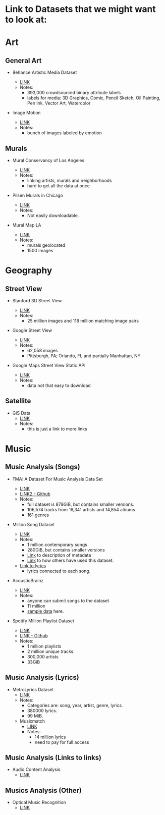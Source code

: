 # Link to Datasets that we might want to look at:

# Art

## General Art

  * Behance Artistic Media Dataset
    * [LINK](https://bam-dataset.org/)
    * Notes:
      * 393,000 crowdsourced binary attribute labels
      * labels for media: 3D Graphics, Comic, Pencil Sketch, Oil Painting, Pen Ink, Vector Art, Watercolor

  * Image Motion
    * [LINK](http://www.imageemotion.org/)
    * Notes:
      * bunch of images labeled by emotion

## Murals

  * Mural Conservancy of Los Angeles
    * [LINK](https://www.muralconservancy.org/murals)
    * Notes:
        * linking artists, murals and neighborhoods
        * hard to get all the data at once

  * Pilsen Murals in Chicago
    * [LINK](https://interactive.wttw.com/my-neighborhood/pilsen/murals)
    * Notes:
      * Not easily downloadable.

  * Mural Map LA
    * [LINK](https://www.muralmapla.com/)
    * Notes:
      * murals geolocated
      * 1500 images



# Geography

## Street View

  * Stanford 3D Street View
    * [LINK](https://github.com/amir32002/3D_Street_View)
    * Notes:
      * 25 million images and 118 million matching image pairs

  * Google Street View
    * [LINK](http://crcv.ucf.edu/data/GMCP_Geolocalization/#Dataset)
    * Notes:
      * 62,058 images
      * Pittsburgh, PA; Orlando, FL and partially Manhattan, NY

  * Google Maps Street View Static API
    * [LINK](https://developers.google.com/maps/documentation/streetview/intro)
    * Notes:
      * data not that easy to download

## Satellite

  * GIS Data
    * [LINK](https://freegisdata.rtwilson.com/)
    * Notes:
      * this is just a link to more links

# Music

## Music Analysis (Songs)

  * FMA: A Dataset For Music Analysis Data Set 
    * [LINK](https://archive.ics.uci.edu/ml/datasets/FMA%3A+A+Dataset+For+Music+Analysis)
    * [LINK2 - Github](https://archive.ics.uci.edu/ml/datasets/FMA%3A+A+Dataset+For+Music+Analysis)
    * Notes:
      * full dataset is 879GiB, but contains smaller versions.
      * 106,574 tracks from 16,341 artists and 14,854 albums
      * 161 genres

  * Million Song Dataset
    * [LINK](https://labrosa.ee.columbia.edu/millionsong/) 
    * Notes:
        * 1 million contemporary songs
        * 280GiB, but contains smaller versions
        * [Link](https://labrosa.ee.columbia.edu/millionsong/pages/example-track-description) to description of metadata
        * [Link](https://www.kaggle.com/c/msdchallenge/discussion) to how others have used this dataset.
    * [Link to lyrics](https://labrosa.ee.columbia.edu/millionsong/musixmatch)
        * lyrics connected to each song.

  * AcousticBrainz
    * [LINK](http://acousticbrainz.org/)
    * Notes:
        * anyone can submit songs to the dataset
        * 11 million 
        * [sample data](http://acousticbrainz.org/data#sample-data) here.

  * Spotify Million Playlist Dataset 
    * [LINK](https://labs.spotify.com/2018/05/30/introducing-the-million-playlist-dataset-and-recsys-challenge-2018/)
    * [LINK - Github](https://github.com/vaslnk/Spotify-Song-Recommendation-ML)
    * Notes:
      * 1 million playlists
      * 2 million unique tracks
      * 300,000 artists
      * 33GiB

## Music Analysis (Lyrics)

  * MetroLyrics Dataset
    * [LINK](https://www.kaggle.com/gyani95/380000-lyrics-from-metrolyrics)
    * Notes:
      * Categories are: song, year, artist, genre, lyrics.
      * 380000 lyrics.
      * 99 MiB.
    * Musixmatch
      * [LINK](https://developer.musixmatch.com/)
      * Notes:
        * 14 million lyrics
        * need to pay for full access

## Music Analysis (Links to links)

  * Audio Content Analysis
    * [LINK](https://www.audiocontentanalysis.org/data-sets/)

## Musics Analysis (Other)

  * Optical Music Recognition
    * [LINK](https://apacha.github.io/OMR-Datasets/)
